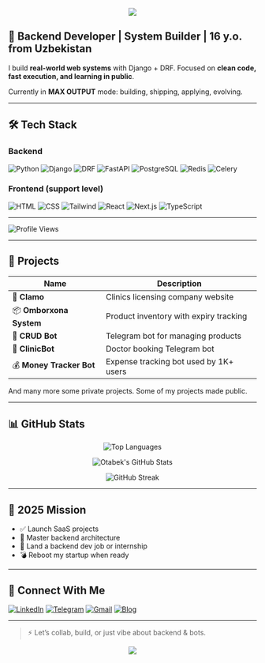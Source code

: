 <p align="center">
  <img src="https://capsule-render.vercel.app/api?type=waving&height=200&color=333&text=Hello!&reversal=false&fontColor=ffff&textBg=false"/>
</p>

## 🧠 Backend Developer | System Builder | 16 y.o. from Uzbekistan

I build **real-world web systems** with Django + DRF.
Focused on **clean code, fast execution, and learning in public**.

Currently in **MAX OUTPUT** mode: building, shipping, applying, evolving.

---

## 🛠 Tech Stack

### Backend

![Python](https://img.shields.io/badge/Python-3776AB?style=flat\&logo=python\&logoColor=white)
![Django](https://img.shields.io/badge/Django-092E20?style=flat\&logo=django\&logoColor=white)
![DRF](https://img.shields.io/badge/DRF-red?style=flat\&logo=django\&logoColor=white)
![FastAPI](https://img.shields.io/badge/FastAPI-005571?style=flat\&logo=fastapi)
![PostgreSQL](https://img.shields.io/badge/PostgreSQL-336791?style=flat\&logo=postgresql\&logoColor=white)
![Redis](https://img.shields.io/badge/Redis-DC382D?style=flat\&logo=redis\&logoColor=white)
![Celery](https://img.shields.io/badge/Celery-37814A?style=flat\&logo=celery)

### Frontend (support level)

![HTML](https://img.shields.io/badge/HTML5-E34F26?style=flat\&logo=html5\&logoColor=white)
![CSS](https://img.shields.io/badge/CSS3-1572B6?style=flat\&logo=css3\&logoColor=white)
![Tailwind](https://img.shields.io/badge/TailwindCSS-06B6D4?style=flat\&logo=tailwind-css\&logoColor=white)
![React](https://img.shields.io/badge/React-61DAFB?style=flat\&logo=react\&logoColor=black)
![Next.js](https://img.shields.io/badge/Next.js-000000?style=flat\&logo=next.js\&logoColor=white)
![TypeScript](https://img.shields.io/badge/TypeScript-3178C6?style=flat\&logo=typescript\&logoColor=white)

---

![Profile Views](https://komarev.com/ghpvc/?username=abdiraimov-otabek\&style=flat\&color=blue)

---


## 🧪 Projects

| Name                     | Description                            |
| ------------------------ | -------------------------------------- |
| 🏥 **Clamo**             | Clinics licensing company website      |
| 📦 **Omborxona System**  | Product inventory with expiry tracking |
| 🛒 **CRUD Bot**          | Telegram bot for managing products     |
| 🏥 **ClinicBot**         | Doctor booking Telegram bot            |
| 💰 **Money Tracker Bot** | Expense tracking bot used by 1K+ users |

And many more some private projects. Some of my projects made public.

---

## 📊 GitHub Stats

<div align="center">
  
![Top Languages](https://github-readme-stats.vercel.app/api/top-langs/?username=abdiraimov-otabek\&layout=compact\&theme=radical\&hide_title=true)

![Otabek's GitHub Stats](https://github-readme-stats.vercel.app/api?username=abdiraimov-otabek\&show_icons=true\&theme=radical\&border_radius=10\&hide_title=true)

![GitHub Streak](https://github-readme-streak-stats.herokuapp.com?user=abdiraimov-otabek\&theme=radical\&date_format=M%20j%5B%2C%20Y%5D)

</div>

---

## 🎯 2025 Mission

* ✅ Launch SaaS projects
* 🧠 Master backend architecture
* 💼 Land a backend dev job or internship
* 💣 Reboot my startup when ready

---

## 🔗 Connect With Me

[![LinkedIn](https://img.shields.io/badge/LinkedIn-0A66C2?style=flat\&logo=linkedin\&logoColor=white)](https://linkedin.com/in/otabek-abdiraimov)
[![Telegram](https://img.shields.io/badge/Telegram-2CA5E0?style=flat\&logo=telegram\&logoColor=white)](https://t.me/otabek_abdiraimov)
[![Gmail](https://img.shields.io/badge/Gmail-D14836?style=flat\&logo=gmail\&logoColor=white)](mailto:otabekabdiraimovv@gmail.com)
[![Blog](https://img.shields.io/badge/Blog-Telegram-blue?style=flat)](https://t.me/otabekabdiraimov_blog)

---

> ⚡ Let’s collab, build, or just vibe about backend & bots.

<p align="center">
  <img src="https://capsule-render.vercel.app/api?type=waving&color=333&height=100&section=footer"/>
</p>

